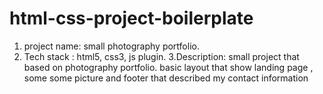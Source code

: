 # html-css-project-boilerplate
1. project name: small photography portfolio.
2. Tech stack : html5, css3, js plugin.
3.Description: small project that based on photography portfolio. basic layout that show
   landing page , some some picture and footer that described my contact information 
